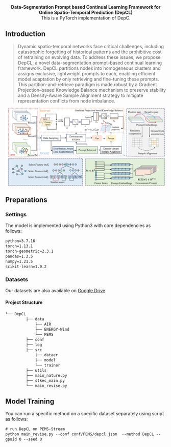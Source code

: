 

<div align="center">
  <b>Data-Segmentation Prompt based Continual Learning Framework for Online Spatio-Temporal Prediction (DepCL) </b>
</div>



<div align="center">
  This is a PyTorch implementation of DepC.
</div>

## Introduction

> Dynamic spatio-temporal networks face critical challenges, including catastrophic forgetting of historical patterns and the prohibitive cost of retraining on evolving data.   To address these issues, we propose DepCL, a novel data-segmentation prompt–based continual learning framework. DepCL partitions nodes into homogeneous clusters and assigns exclusive, lightweight prompts to each, enabling efficient model adaptation by only retrieving and fine-tuning these prompts.   This partition-and-retrieve paradigm is made robust by a Gradient Projection–based Knowledge Balance mechanism to preserve stability and a Density-Aware Sample Alignment strategy to mitigate representation conflicts from node imbalance.

<p align="center">
    <img src="./pic/framework.png" alt="" align="center" width="2000px" />
</p>


## Preparations

### Settings

The model is implemented using Python3 with core dependencies as follows:

```
python=3.7.16
torch=1.13.1
torch-geometric=2.3.1
pandas=1.3.5
numpy=1.21.5
scikit-learn=1.0.2 
```

### Datasets

Our datasets are also available on [Google Drive](https://drive.google.com/drive/folders/1ap_OTKU3yVpxzFAjgCVZIrXBCah1PnmF?usp=sharing).

#### Project Structure

```
└── DepCL
         ├── data
			 ├── AIR
			 ├── ENERGY-Wind
			 └── PEMS
		 ├── conf
         ├── log
         ├── src
         	 ├── dataer
			 ├── model
			 └── trainer
         ├── utils
         ├── main_nature.py
         ├── stkec_main.py
         └── main_revise.py
```



## Model Training

You can run a specific method on a specific dataset separately using script as follows:

```
# run DepCL on PEMS-Stream
python main_revise.py --conf conf/PEMS/depcl.json  --method DepCL --gpuid 0 --seed 0
```



